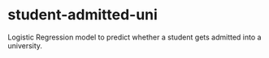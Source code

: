 # student-admitted-uni
Logistic Regression model to predict whether a student gets admitted into a university.
